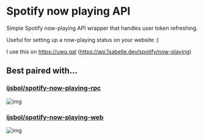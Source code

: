 # Spotify now playing API
 
Simple Spotify now-playing API wrapper that handles user token refreshing.

Useful for setting up a now-playing status on your website :)

I use this on https://uwu.gal (https://api.1sabelle.dev/spotify/now-playing)


## Best paired with...

### [ijsbol/spotify-now-playing-rpc](https://github.com/ijsbol/spotify-now-playing-rpc)
![img](https://pics.uwu.gal/u/ziVhgB.gif)



### [ijsbol/spotify-now-playing-web](https://github.com/ijsbol/spotify-now-playing-web)
![img](https://pics.uwu.gal/u/DbAVRg.gif)
